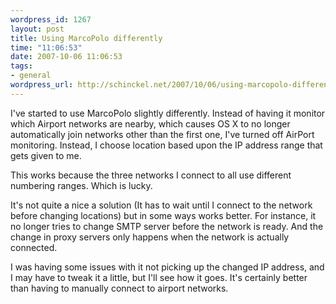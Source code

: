 ```yaml
--- 
wordpress_id: 1267
layout: post
title: Using MarcoPolo differently
time: "11:06:53"
date: 2007-10-06 11:06:53
tags: 
- general
wordpress_url: http://schinckel.net/2007/10/06/using-marcopolo-differently/
---
```

I've started to use MarcoPolo slightly differently. Instead of having it monitor which Airport networks are nearby, which causes OS X to no longer automatically join networks other than the first one, I've turned off AirPort monitoring. Instead, I choose location based upon the IP address range that gets given to me.

This works because the three networks I connect to all use different numbering ranges. Which is lucky.

It's not quite a nice a solution (It has to wait until I connect to the network before changing locations) but in some ways works better. For instance, it no longer tries to change SMTP server before the network is ready. And the change in proxy servers only happens when the network is actually connected.

I was having some issues with it not picking up the changed IP address, and I may have to tweak it a little, but I'll see how it goes. It's certainly better than having to manually connect to airport networks.
